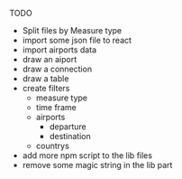 TODO

* Split files by Measure type
* import some json file to react
* import airports data
* draw an aiport
* draw a connection
* draw a table
* create filters
    * measure type
    * time frame
    * airports
        * departure
        * destination
    * countrys
* add more npm script to the lib files
* remove some magic string in the lib part